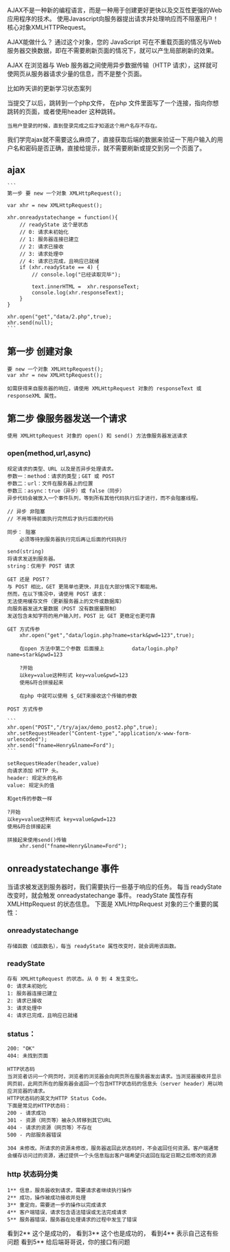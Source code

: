 AJAX不是一种新的编程语言，而是一种用于创建更好更快以及交互性更强的Web应用程序的技术。
使用Javascript向服务器提出请求并处理响应而不阻塞用户！核心对象XMLHTTPRequest。

AJAX能做什么？
通过这个对象，您的 JavaScript 可在不重载页面的情况与Web服务器交换数据，即在不需要刷新页面的情况下，就可以产生局部刷新的效果。

AJAX 在浏览器与 Web 服务器之间使用异步数据传输（HTTP 请求），这样就可使网页从服务器请求少量的信息，而不是整个页面。


比如昨天讲的更新学习状态案列

当提交了以后，跳转到一个php文件，
在php 文件里面写了一个连接，指向你想跳转的页面，或者使用header 这种跳转。

    当用户登录的时候，直到登录完成之后才知道这个用户名存不存在。
我们学完ajax就不需要这么麻烦了，直接获取后端的数据来验证一下用户输入的用户名和密码是否正确，直接给提示，就不需要刷新或提交到另一个页面了。

## ajax
    ```
    第一步 要 new 一个对象 XMLHttpRequest();

    var xhr = new XMLHttpRequest();

    xhr.onreadystatechange = function(){
        // readyState 这个是状态
        // 0: 请求未初始化
        // 1: 服务器连接已建立
        // 2: 请求已接收
        // 3: 请求处理中
        // 4: 请求已完成，且响应已就绪
        if (xhr.readyState == 4) {
            // console.log("已经读取完毕");

            text.innerHTML =  xhr.responseText;
            console.log(xhr.responseText);
        }
    }

    xhr.open("get","data/2.php",true);
    xhr.send(null);
    ```

## 第一步 创建对象
    要 new 一个对象 XMLHttpRequest();
    var xhr = new XMLHttpRequest();

    如需获得来自服务器的响应，请使用 XMLHttpRequest 对象的 responseText 或 responseXML 属性。

## 第二步 像服务器发送一个请求

    使用 XMLHttpRequest 对象的 open() 和 send() 方法像服务器发送请求

### open(method,url,async)
    规定请求的类型、URL 以及是否异步处理请求。
    参数一：method：请求的类型；GET 或 POST
    参数二：url：文件在服务器上的位置
    参数三：async：true（异步）或 false（同步）
    异步代码会被放入一个事件队列，等到所有其他代码执行后才进行，而不会阻塞线程。

    // 异步 非阻塞
    // 不用等待前面执行完然后才执行后面的代码

    同步： 阻塞
        必须等待到服务器执行完后再让后面的代码执行

    send(string)
    将请求发送到服务器。
    string：仅用于 POST 请求

    GET 还是 POST？
    与 POST 相比，GET 更简单也更快，并且在大部分情况下都能用。
    然而，在以下情况中，请使用 POST 请求：
    无法使用缓存文件（更新服务器上的文件或数据库）
    向服务器发送大量数据（POST 没有数据量限制）
    发送包含未知字符的用户输入时，POST 比 GET 更稳定也更可靠

    GET 方式传参
        xhr.open("get","data/login.php?name=stark&pwd=123",true);

        在open 方法中第二个参数 后面接上         data/login.php?name=stark&pwd=123

        ?开始
        以key=value这种形式 key=value&pwd=123
        使用&符合拼接起来

        在php 中就可以使用 $_GET来接收这个传输的参数

    POST 方式传参

    ```
    xhr.open("POST","/try/ajax/demo_post2.php",true);
    xhr.setRequestHeader("Content-type","application/x-www-form-urlencoded");
    xhr.send("fname=Henry&lname=Ford");
    ```

    setRequestHeader(header,value)
    向请求添加 HTTP 头。
    header: 规定头的名称
    value: 规定头的值

    和get传的参数一样

    ?开始
    以key=value这种形式 key=value&pwd=123
    使用&符合拼接起来

    拼接起来使用send()传输
        xhr.send("fname=Henry&lname=Ford");


## onreadystatechange 事件
当请求被发送到服务器时，我们需要执行一些基于响应的任务。
每当 readyState 改变时，就会触发 onreadystatechange 事件。
readyState 属性存有 XMLHttpRequest 的状态信息。
下面是 XMLHttpRequest 对象的三个重要的属性：

### onreadystatechange
    存储函数（或函数名），每当 readyState 属性改变时，就会调用该函数。

### readyState
    存有 XMLHttpRequest 的状态。从 0 到 4 发生变化。
    0: 请求未初始化
    1: 服务器连接已建立
    2: 请求已接收
    3: 请求处理中
    4: 请求已完成，且响应已就绪

### status：
    200: "OK"
    404: 未找到页面

    HTTP状态码
    当浏览者访问一个网页时，浏览者的浏览器会向网页所在服务器发出请求。当浏览器接收并显示网页前，此网页所在的服务器会返回一个包含HTTP状态码的信息头（server header）用以响应浏览器的请求。
    HTTP状态码的英文为HTTP Status Code。
    下面是常见的HTTP状态码：
    200 - 请求成功
    301 - 资源（网页等）被永久转移到其它URL
    404 - 请求的资源（网页等）不存在
    500 - 内部服务器错误

    304 未修改。所请求的资源未修改，服务器返回此状态码时，不会返回任何资源。客户端通常会缓存访问过的资源，通过提供一个头信息指出客户端希望只返回在指定日期之后修改的资源

### http 状态码分类
    1**	信息，服务器收到请求，需要请求者继续执行操作
    2**	成功，操作被成功接收并处理
    3**	重定向，需要进一步的操作以完成请求
    4**	客户端错误，请求包含语法错误或无法完成请求
    5**	服务器错误，服务器在处理请求的过程中发生了错误

看到2** 这个是成功的，
看到3** 这个也是成功的，
看到4** 表示自己这有些问题
看到5** 给后端哥哥说，你的接口有问题
